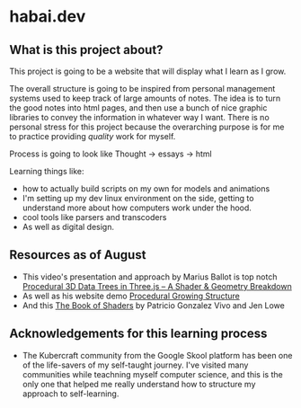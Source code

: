 # habai.dev

## What is this project about?
This project is going to be a website that will display what I learn as I grow.

The overall structure is going to be inspired from personal management systems used to keep track of large amounts of notes.
The idea is to turn the good notes into html pages, and then use a bunch of nice graphic libraries to convey the information in whatever way I want.
There is no personal stress for this project because the overarching purpose is for me to practice providing *quality* work for myself.

Process is going to look like Thought -> essays -> html

Learning things like:
- how to actually build scripts on my own for models and animations
- I'm setting up my dev linux environment on the side, getting to understand more about how computers work under the hood.
- cool tools like parsers and transcoders
- As well as digital design. 

## Resources as of August
- This video's presentation and approach by Marius Ballot is top notch [Procedural 3D Data Trees in Three.js – A Shader & Geometry Breakdown](https://www.youtube.com/watch?v=Of-s4o0EhhI)
- As well as his website demo [Procedural Growing Structure](https://procedural-growing-structure.netlify.app/)
- And this [The Book of Shaders](https://thebookofshaders.com/) by  Patricio Gonzalez Vivo and Jen Lowe

## Acknowledgements for this learning process
- The Kubercraft community from the Google Skool platform has been one of the life-savers of my self-taught journey. I've visited many communities while teachning myself computer science, and this is the only one that helped me really understand how to structure my approach to self-learning.
